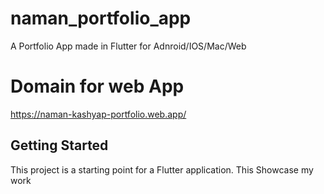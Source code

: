 # naman_portfolio_app

A Portfolio App made in Flutter for Adnroid/IOS/Mac/Web

# Domain for web App
https://naman-kashyap-portfolio.web.app/

## Getting Started

This project is a starting point for a Flutter application.
This Showcase my work

